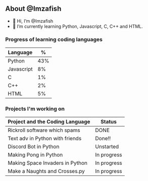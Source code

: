 ## About @Imzafish
- 👋 Hi, I’m @Imzafish
- 🌱 I’m currently learning Python, Javascript, C, C++ and HTML.

### Progress of learning coding languages
 | Language | % |
 |----------|---|
 | Python   |43%|
 |Javascript|8% |
 |C         |1% |
 |C++       |2% |
 |HTML      |5% |
 
 

### Projects I'm working on
 | Project and the Coding Language| Status      |
 |--------------------------------|-------------|
 | Rickroll software which spams  |  DONE       |
 | Text adv in Python with friends| Done!!      |
 | Discord Bot in Python          | Unstarted   |
 | Making Pong in Python          | In progress | 
 | Making Space Invaders in Python| In progress |
 | Make a Naughts and Crosses.py  | In progress |

<!---
Imzafish/Imzafish is a ✨ special ✨ repository because its `README.md` (this file) appears on your GitHub profile.
You can click the Preview link to take a look at your changes.
--->
